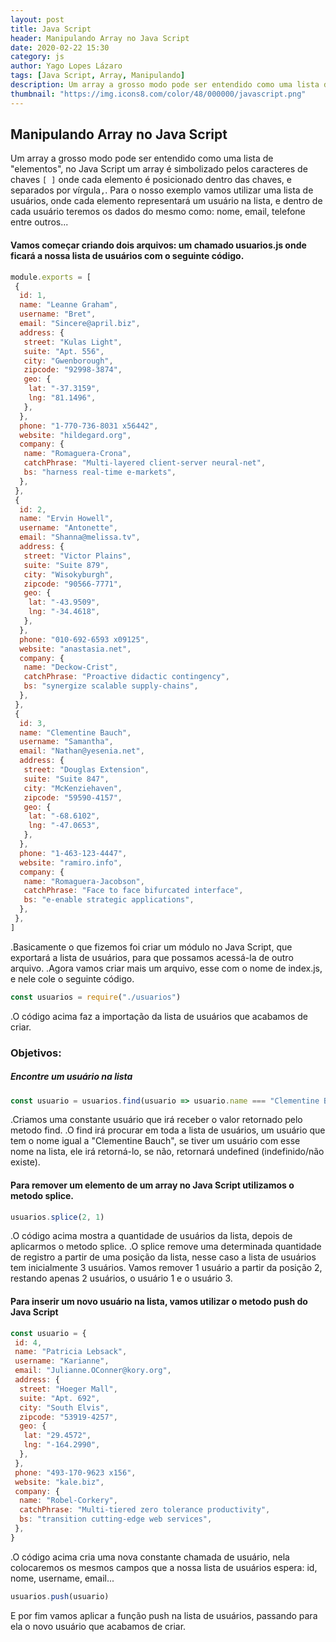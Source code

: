 ```yaml
---
layout: post
title: Java Script
header: Manipulando Array no Java Script
date: 2020-02-22 15:30
category: js
author: Yago Lopes Lázaro
tags: [Java Script, Array, Manipulando]
description: Um array a grosso modo pode ser entendido como uma lista de "elementos", no Java Script um array é simbolizado pelos caracteres de chaves `[]` onde cada elemento é posicionado dentro das chaves e separados por vírgula `,`
thumbnail: "https://img.icons8.com/color/48/000000/javascript.png"
---
```


## Manipulando Array no Java Script

Um array a grosso modo pode ser entendido como uma lista de "elementos", no Java Script um array é simbolizado pelos caracteres de chaves `[ ]` onde cada elemento é posicionado dentro das chaves, e separados por vírgula`,`.
Para o nosso exemplo vamos utilizar uma lista de usuários, onde cada elemento representará um usuário na lista, e dentro de cada usuário teremos os dados do mesmo como: nome, email, telefone entre outros...

#### Vamos começar criando dois arquivos: um chamado usuarios.js onde ficará a nossa lista de usuários com o seguinte código.

```javascript
module.exports = [
 {
  id: 1,
  name: "Leanne Graham",
  username: "Bret",
  email: "Sincere@april.biz",
  address: {
   street: "Kulas Light",
   suite: "Apt. 556",
   city: "Gwenborough",
   zipcode: "92998-3874",
   geo: {
    lat: "-37.3159",
    lng: "81.1496",
   },
  },
  phone: "1-770-736-8031 x56442",
  website: "hildegard.org",
  company: {
   name: "Romaguera-Crona",
   catchPhrase: "Multi-layered client-server neural-net",
   bs: "harness real-time e-markets",
  },
 },
 {
  id: 2,
  name: "Ervin Howell",
  username: "Antonette",
  email: "Shanna@melissa.tv",
  address: {
   street: "Victor Plains",
   suite: "Suite 879",
   city: "Wisokyburgh",
   zipcode: "90566-7771",
   geo: {
    lat: "-43.9509",
    lng: "-34.4618",
   },
  },
  phone: "010-692-6593 x09125",
  website: "anastasia.net",
  company: {
   name: "Deckow-Crist",
   catchPhrase: "Proactive didactic contingency",
   bs: "synergize scalable supply-chains",
  },
 },
 {
  id: 3,
  name: "Clementine Bauch",
  username: "Samantha",
  email: "Nathan@yesenia.net",
  address: {
   street: "Douglas Extension",
   suite: "Suite 847",
   city: "McKenziehaven",
   zipcode: "59590-4157",
   geo: {
    lat: "-68.6102",
    lng: "-47.0653",
   },
  },
  phone: "1-463-123-4447",
  website: "ramiro.info",
  company: {
   name: "Romaguera-Jacobson",
   catchPhrase: "Face to face bifurcated interface",
   bs: "e-enable strategic applications",
  },
 },
]
```

.Basicamente o que fizemos foi criar um módulo no Java Script, que exportará a lista de usuários, para que possamos acessá-la de outro arquivo.
.Agora vamos criar mais um arquivo, esse com o nome de index.js, e nele cole o seguinte código.

```javascript
const usuarios = require("./usuarios")
```

.O código acima faz a importação da lista de usuários que acabamos de criar.

### Objetivos:

##### Encontre um usuário na lista

```javascript
const usuario = usuarios.find(usuario => usuario.name === "Clementine Bauch")
```

.Criamos uma constante usuário que irá receber o valor retornado pelo metodo find.
.O find irá procurar em toda a lista de usuários, um usuário que tem o nome igual a "Clementine Bauch", se tiver um usuário com esse nome na lista, ele irá retorná-lo, se não, retornará undefined (indefinido/não existe).

#### Para remover um elemento de um array no Java Script utilizamos o metodo splice.

```javascript
usuarios.splice(2, 1)
```

.O código acima mostra a quantidade de usuários da lista, depois de aplicarmos o metodo splice.
.O splice remove uma determinada quantidade de registro a partir de uma posição da lista, nesse caso a lista de usuários tem inicialmente 3 usuários. Vamos remover 1 usuário a partir da posição 2, restando apenas 2 usuários, o usuário 1 e o usuário 3.

#### Para inserir um novo usuário na lista, vamos utilizar o metodo push do Java Script

```javascript
const usuario = {
 id: 4,
 name: "Patricia Lebsack",
 username: "Karianne",
 email: "Julianne.OConner@kory.org",
 address: {
  street: "Hoeger Mall",
  suite: "Apt. 692",
  city: "South Elvis",
  zipcode: "53919-4257",
  geo: {
   lat: "29.4572",
   lng: "-164.2990",
  },
 },
 phone: "493-170-9623 x156",
 website: "kale.biz",
 company: {
  name: "Robel-Corkery",
  catchPhrase: "Multi-tiered zero tolerance productivity",
  bs: "transition cutting-edge web services",
 },
}
```

.O código acima cria uma nova constante chamada de usuário, nela colocaremos os mesmos campos que a nossa lista de usuários espera: id, nome, username, email...

```javascript
usuarios.push(usuario)
```

E por fim vamos aplicar a função push na lista de usuários, passando para ela o novo usuário que acabamos de criar.
